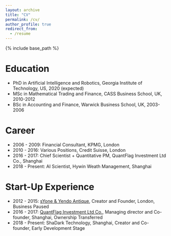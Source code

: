 ```yaml
---
layout: archive
title: "CV"
permalink: /cv/
author_profile: true
redirect_from:
  - /resume
---
```


{% include base_path %}

Education
======
* PhD in Artificial Intelligence and Robotics, Georgia Institute of Technology, US, 2020 (expected)
* MSc in Mathematical Trading and Finance, CASS Business School, UK, 2010-2012
* BSc in Accounting and Finance, Warwick Business School, UK, 2003-2006

Career
======
* 2006 - 2009: Financial Consultant, KPMG, London
* 2010 - 2016: Various Positions, Credit Suisse, London
* 2016 - 2017: Chief Scientist + Quantitative PM, QuantFlag Investment Ltd Co., Shanghai
* 2018 - Present: AI Scientist, Hywin Weath Management, Shanghai


Start-Up Experience
======
* 2012 - 2015: [sYone & Yendo Antique](https://www.ebay.co.uk/usr/yendo_syone_trading?_trksid=p2047675.l2559), Creator and Founder, London, Business Paused
* 2016 - 2017: [QuantFlag Investment Ltd Co.](https://www.qixin.com/company/b8336467-d2f0-4a97-bb35-ce6e763fd7fb), Managing director and Co-founder, Shanghai, Ownership Transferred
* 2018 - Present: ShaDark Technology, Shanghai, Creator and Co-founder, Early Development Stage

<!-- 
  <ul>{% for post in site.publications %}
    {% include archive-single-cv.html %}
  {% endfor %}</ul>

--> 

<!-- 

  <ul>{% for post in site.talks %}
    {% include archive-single-talk-cv.html %}
  {% endfor %}</ul>

--> 

<!-- 
  <ul>{% for post in site.teaching %}
    {% include archive-single-cv.html %}
  {% endfor %}</ul>

--> 

